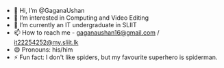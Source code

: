 - 👋 Hi, I’m @GaganaUshan
- 👀 I’m interested in Computing and Video Editing
- 🌱 I’m currently an IT undergraduate in SLIIT
- 📫 How to reach me - gaganaushan16@gmail.com / it22254252@my.sliit.lk
- 😄 Pronouns: his/him
- ⚡ Fun fact: I don't like spiders, but my favourite superhero is spiderman.

<!---
GaganaUshan/GaganaUshan is a ✨ special ✨ repository because its `README.md` (this file) appears on your GitHub profile.
You can click the Preview link to take a look at your changes.
--->
